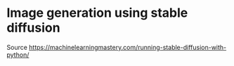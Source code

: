 # Image generation using stable diffusion

Source
https://machinelearningmastery.com/running-stable-diffusion-with-python/